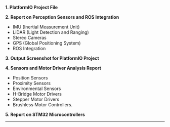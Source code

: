 
**1. PlatformIO Project File**  

**2. Report on Perception Sensors and ROS Integration**  
- IMU (Inertial Measurement Unit)
- LiDAR (Light Detection and Ranging) 
- Stereo Cameras
- GPS (Global Positioning System)
- ROS Integration


**3. Output Screenshot for PlatformIO Project**  

**4. Sensors and Motor Driver Analysis Report**  
- Position Sensors  
- Proximity Sensors
- Environmental Sensors
- H-Bridge Motor Drivers 
- Stepper Motor Drivers 
- Brushless Motor Controllers.  

**5. Report on STM32 Microcontrollers**  


---
